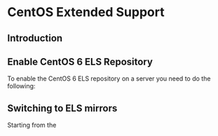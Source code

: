 # CentOS Extended Support

## Introduction

## Enable CentOS 6 ELS Repository

To enable the CentOS 6 ELS repository on a server you need to do the following:

## Switching to ELS mirrors

Starting from the
